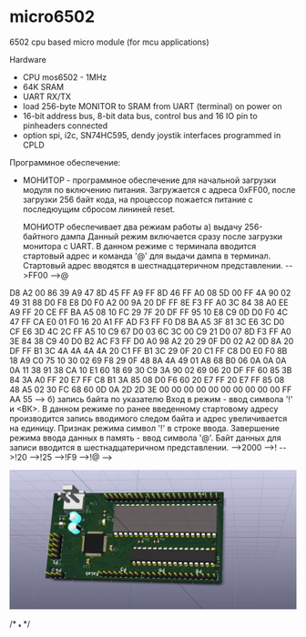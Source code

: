 # micro6502
6502 cpu based micro module (for mcu applications)

Hardware

- CPU mos6502 - 1MHz
- 64K SRAM
- UART RX/TX
- load 256-byte MONITOR to SRAM from UART (terminal) on power on
- 16-bit address bus, 8-bit data bus, control bus and 16 IO pin to pinheaders connected
- option spi, i2c, SN74HC595, dendy joystik interfaces programmed in CPLD

Программное обеспечение:

* МОНИТОР - программное обеспечение для начальной загрузки модуля по включению питания. Загружается с адреса 0xFF00, после загрузки 256 байт кода, на процессор пожается питание с последюущим сбросом лининей reset. 
  
  МОНИОТР обеспечивает два режиам работы 
  а) выдачу 256-байтного дампа 
     Данный режим включается сразу после загрузки монитора с UART. В данном режиме с терминала вводится стартовый адрес и команда '@' для выдачи дампа в терминал. Стартовый адрес вводятся в шестнадцатеричном представлении.
-->FF00
-->@

D8 A2 00 86 39 A9 47 8D 45 FF A9 FF 8D 46 FF A0
08 5D 00 FF 4A 90 02 49 31 88 D0 F8 E8 D0 F0 A2
00 9A 20 DF FF 8E F3 FF A0 3C 84 38 A0 EE A9 FF
20 CE FF BA A5 08 10 FC 29 7F 20 DF FF 95 10 E8
C9 0D D0 F0 4C 47 FF CA E0 01 F0 16 20 A1 FF AD
F3 FF F0 D8 BA A5 3F 81 3C E6 3C D0 CF E6 3D 4C
2C FF A5 10 C9 67 D0 03 6C 3C 00 C9 21 D0 07 8D
F3 FF A0 3E 84 38 C9 40 D0 B2 AC F3 FF D0 A0 98
A2 20 29 0F D0 02 A2 0D 8A 20 DF FF B1 3C 4A 4A
4A 4A 20 C1 FF B1 3C 29 0F 20 C1 FF C8 D0 E0 F0
8B 18 A9 C0 75 10 30 02 69 F8 29 0F 48 8A 4A 49
01 A8 68 B0 06 0A 0A 0A 0A 11 38 91 38 CA 10 E1
60 18 69 30 C9 3A 90 02 69 06 20 DF FF 60 85 3B
84 3A A0 FF 20 E7 FF C8 B1 3A 85 08 D0 F6 60 20
E7 FF 20 E7 FF 85 08 48 A5 02 30 FC 68 60 0D 0A
2D 2D 3E 00 00 00 00 00 00 00 00 00 00 FF AA 55
-->
  б) запись байта по указателю
     Вход в режим - ввод символа '!' и <ВК>. В данном режиме по ранее введенному стартовому адресу производится запись вводимого следом байта и адрес увеличивается на единицу. Признак режима символ '!' в строке ввода. Завершение режима ввода данных в память - ввод символа '@'. Байт данных для записи вводится в шестнадцатеричном представлении.
-->2000
-->!
-->!20
-->!25
-->!F9
-->!@
-->
     

![3D view](https://github.com/digitalinvitro/micro6502/raw/master/micro65-3D.jpg)

/* <img src="https://github.com/digitalinvitro/micro6502/raw/master/micro65-3D.jpg" width="4" height="5"/> */
